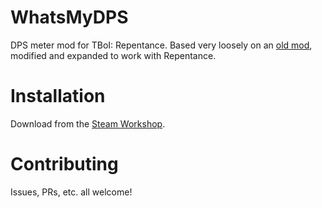 # WhatsMyDPS
DPS meter mod for TBoI: Repentance. Based very loosely on an [old mod](https://steamcommunity.com/sharedfiles/filedetails/?id=836033374&searchtext=dps+meter), modified and expanded to work with Repentance.

# Installation
Download from the [Steam Workshop](https://steamcommunity.com/sharedfiles/filedetails/?id=TODO).

# Contributing
Issues, PRs, etc. all welcome!